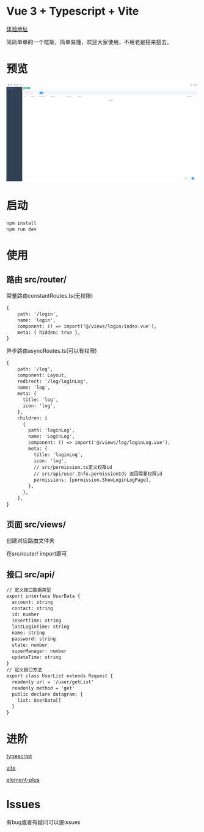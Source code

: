 # Vue 3 + Typescript + Vite

[体验地址](https://vue3-template.github.io/vue3-template/)

简简单单的一个框架，简单易懂，欢迎大家使用，不用老是搭来搭去。

# 预览
![preview](./preview.png)

# 启动
```
npm install
npm run dev
```

# 使用

## 路由 src/router/

常量路由constantRoutes.ts(无权限)
```
{
    path: '/login',
    name: 'login',
    component: () => import('@/views/login/index.vue'),
    meta: { hidden: true },
}
```

异步路由asyncRoutes.ts(可以有权限)
```
{
    path: '/log',
    component: Layout,
    redirect: '/log/loginLog',
    name: 'log',
    meta: {
      title: 'log',
      icon: 'log',
    },
    children: [
      {
        path: 'loginLog',
        name: 'LoginLog',
        component: () => import('@/views/log/loginLog.vue'),
        meta: {
          title: 'loginLog',
          icon: 'log',
          // src/permission.ts定义权限id
          // src/api/user.Info.permissionIds 返回需要权限id
          permissions: [permission.ShowLoginLogPage],
        },
      },
    ],
}
```

## 页面 src/views/
创建对应路由文件夹

在src/router/ import即可

## 接口 src/api/

```
// 定义接口数据类型
export interface UserData {
  account: string
  contact: string
  id: number
  insertTime: string
  lastLoginTime: string
  name: string
  password: string
  state: number
  superManager: number
  updateTime: string
}
// 定义接口方法
export class UserList extends Request {
  readonly url = '/user/getList'
  readonly method = 'get'
  public declare datagram: {
    list: UserData[]
  }
}
```

# 进阶

[typescript](https://www.typescriptlang.org/zh/docs/)

[vite](https://cn.vitejs.dev/)

[element-plus](https://element-plus.gitee.io/zh-CN/)

# Issues

有bug或者有疑问可以提issues

